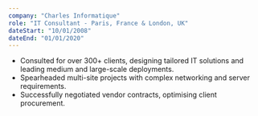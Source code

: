 ```yaml
---
company: "Charles Informatique"
role: "IT Consultant - Paris, France & London, UK"
dateStart: "10/01/2008"
dateEnd: "01/01/2020"
---
```


- Consulted for over 300+ clients, designing tailored IT solutions and leading medium and large-scale deployments.
- Spearheaded multi-site projects with complex networking and server requirements.
- Successfully negotiated vendor contracts, optimising client procurement.
